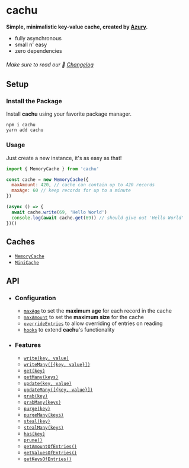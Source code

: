 # cachu

**Simple, minimalistic key-value cache, created by [Azury](https://azury.dev).**

- fully asynchronous
- small n' easy
- zero dependencies

###### Make sure to read our 📃 [Changelog](https://github.com/azurydev/cachu/blob/current/changelog.md)

## Setup

### Install the Package

Install **cachu** using your favorite package manager.

```sh-session
npm i cachu
yarn add cachu
```

### Usage

Just create a new instance, it's as easy as that!

```js
import { MemoryCache } from 'cachu'

const cache = new MemoryCache({
  maxAmount: 420, // cache can contain up to 420 records
  maxAge: 60 // keep records for up to a minute
})

(async () => {
  await cache.write(69, 'Hello World')
  console.log(await cache.get(69)) // should give out 'Hello World'
})()
```

## Caches

- [`MemoryCache`](https://github.com/azurydev/cachu/blob/current/guide/caches/MemoryCache.md)
- [`MiniCache`](https://github.com/azurydev/cachu/blob/current/guide/caches/MiniCache.md)

## API

- ### Configuration

  - [`maxAge`](https://github.com/azurydev/cachu/blob/current/guide/configuration/maxAge.md) to set the **maximum age** for each record in the cache
  - [`maxAmount`](https://github.com/azurydev/cachu/blob/current/guide/configuration/maxAmount.md) to set the **maximum size** for the cache
  - [`overrideEntries`](https://github.com/azurydev/cachu/blob/current/guide/configuration/overrideEntries.md) to allow overriding of entries on reading
  - [`hooks`](https://github.com/azurydev/cachu/blob/current/guide/configuration/hooks.md) to extend **cachu**'s functionality

- ### Features

  - [`write(key, value)`](https://github.com/azurydev/cachu/blob/current/guide/features/write.md)
  - [`writeMany([{key, value}])`](https://github.com/azurydev/cachu/blob/current/guide/features/writeMany.md)
  - [`get(key)`](https://github.com/azurydev/cachu/blob/current/guide/features/get.md)
  - [`getMany(keys)`](https://github.com/azurydev/cachu/blob/current/guide/features/getMany.md)
  - [`update(key, value)`](https://github.com/azurydev/cachu/blob/current/guide/features/modify.md)
  - [`updateMany([{key, value}])`](https://github.com/azurydev/cachu/blob/current/guide/features/modifyMany.md)
  - [`grab(key)`](https://github.com/azurydev/cachu/blob/current/guide/features/grab.md)
  - [`grabMany(keys)`](https://github.com/azurydev/cachu/blob/current/guide/features/grabMany.md)
  - [`purge(key)`](https://github.com/azurydev/cachu/blob/current/guide/features/purge.md)
  - [`purgeMany(keys)`](https://github.com/azurydev/cachu/blob/current/guide/features/purgeMany.md)
  - [`steal(key)`](https://github.com/azurydev/cachu/blob/current/guide/features/steal.md)
  - [`stealMany(keys)`](https://github.com/azurydev/cachu/blob/current/guide/features/stealMany.md)
  - [`has(key)`](https://github.com/azurydev/cachu/blob/current/guide/features/has.md)
  - [`prune()`](https://github.com/azurydev/cachu/blob/current/guide/features/prune.md)
  - [`getAmountOfEntries()`](https://github.com/azurydev/cachu/blob/current/guide/features/getAmountOfEntries.md)
  - [`getValuesOfEntries()`](https://github.com/azurydev/cachu/blob/current/guide/features/getValuesOfEntries.md)
  - [`getKeysOfEntries()`](https://github.com/azurydev/cachu/blob/current/guide/features/getKeysOfEntries.md)
